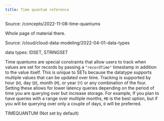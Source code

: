 ```yaml
---
title: Time quantum reference
---
```


Source: /concepts/2022-11-08-time-quantums

Whole page of material there.

Source: /cloud/cloud-data-modeling/2022-04-01-data-types

data types: IDSET, STRINGSET  

Time quantums are special constraints that allow users to track when values are set for records by passing a `"recordTime"` timestamp in addition to the value itself. This is unique to SETs because the datatype supports multiple values that can be updated over time.  Tracking is supported by hour (`H`), day (`D`), month (`M`), or year (`Y`) or any combination of the four. Setting these allows for lower latency queries depending on the period of time you are querying over but increase storage. For example, If you plan to have queries with a range over multiple months, `MD` is the best option, but if you will be querying over only a couple of days, `D` will be preferred.

TIMEQUANTUM (Not set by default)
